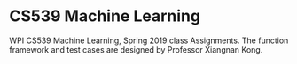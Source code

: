# CS539 Machine Learning
WPI CS539 Machine Learning, Spring 2019 class Assignments. The function framework and test cases are designed by Professor Xiangnan Kong.
